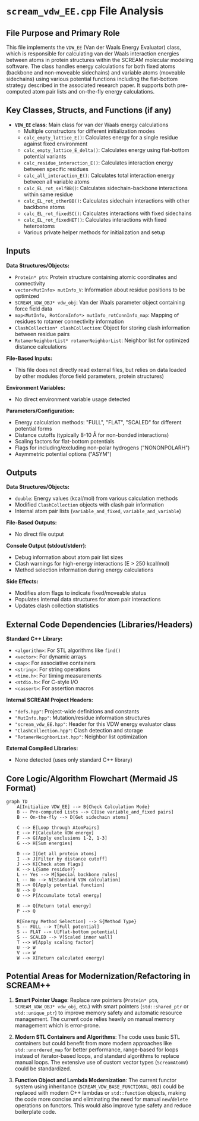 # `scream_vdw_EE.cpp` File Analysis

## File Purpose and Primary Role

This file implements the `VDW_EE` (Van der Waals Energy Evaluator) class, which is responsible for calculating van der Waals interaction energies between atoms in protein structures within the SCREAM molecular modeling software. The class handles energy calculations for both fixed atoms (backbone and non-moveable sidechains) and variable atoms (moveable sidechains) using various potential functions including the flat-bottom strategy described in the associated research paper. It supports both pre-computed atom pair lists and on-the-fly energy calculations.

## Key Classes, Structs, and Functions (if any)

- **`VDW_EE` class**: Main class for van der Waals energy calculations
  - Multiple constructors for different initialization modes
  - `calc_empty_lattice_E()`: Calculates energy for a single residue against fixed environment
  - `calc_empty_lattice_E_delta()`: Calculates energy using flat-bottom potential variants
  - `calc_residue_interaction_E()`: Calculates interaction energy between specific residues
  - `calc_all_interaction_E()`: Calculates total interaction energy between all variable atoms
  - `calc_EL_rot_selfBB()`: Calculates sidechain-backbone interactions within same residue
  - `calc_EL_rot_otherBB()`: Calculates sidechain interactions with other backbone atoms
  - `calc_EL_rot_fixedSC()`: Calculates interactions with fixed sidechains
  - `calc_EL_rot_fixedHET()`: Calculates interactions with fixed heteroatoms
  - Various private helper methods for initialization and setup

## Inputs

**Data Structures/Objects:**

- `Protein* ptn`: Protein structure containing atomic coordinates and connectivity
- `vector<MutInfo> mutInfo_V`: Information about residue positions to be optimized
- `SCREAM_VDW_OBJ* vdw_obj`: Van der Waals parameter object containing force field data
- `map<MutInfo, RotConnInfo*> mutInfo_rotConnInfo_map`: Mapping of residues to rotamer connectivity information
- `ClashCollection* clashCollection`: Object for storing clash information between residue pairs
- `RotamerNeighborList* rotamerNeighborList`: Neighbor list for optimized distance calculations

**File-Based Inputs:**

- This file does not directly read external files, but relies on data loaded by other modules (force field parameters, protein structures)

**Environment Variables:**

- No direct environment variable usage detected

**Parameters/Configuration:**

- Energy calculation methods: "FULL", "FLAT", "SCALED" for different potential forms
- Distance cutoffs (typically 8-10 Å for non-bonded interactions)
- Scaling factors for flat-bottom potentials
- Flags for including/excluding non-polar hydrogens ("NONONPOLARH")
- Asymmetric potential options ("ASYM")

## Outputs

**Data Structures/Objects:**

- `double`: Energy values (kcal/mol) from various calculation methods
- Modified `ClashCollection` objects with clash pair information
- Internal atom pair lists (`variable_and_fixed`, `variable_and_variable`)

**File-Based Outputs:**

- No direct file output

**Console Output (stdout/stderr):**

- Debug information about atom pair list sizes
- Clash warnings for high-energy interactions (E > 250 kcal/mol)
- Method selection information during energy calculations

**Side Effects:**

- Modifies atom flags to indicate fixed/moveable status
- Populates internal data structures for atom pair interactions
- Updates clash collection statistics

## External Code Dependencies (Libraries/Headers)

**Standard C++ Library:**

- `<algorithm>`: For STL algorithms like `find()`
- `<vector>`: For dynamic arrays
- `<map>`: For associative containers
- `<string>`: For string operations
- `<time.h>`: For timing measurements
- `<stdio.h>`: For C-style I/O
- `<cassert>`: For assertion macros

**Internal SCREAM Project Headers:**

- `"defs.hpp"`: Project-wide definitions and constants
- `"MutInfo.hpp"`: Mutation/residue information structures
- `"scream_vdw_EE.hpp"`: Header for this VDW energy evaluator class
- `"ClashCollection.hpp"`: Clash detection and storage
- `"RotamerNeighborList.hpp"`: Neighbor list optimization

**External Compiled Libraries:**

- None detected (uses only standard C++ library)

## Core Logic/Algorithm Flowchart (Mermaid JS Format)

```mermaid
graph TD
    A[Initialize VDW_EE] --> B{Check Calculation Mode}
    B -- Pre-computed Lists --> C[Use variable_and_fixed pairs]
    B -- On-the-fly --> D[Get sidechain atoms]

    C --> E[Loop through AtomPairs]
    E --> F[Calculate VDW energy]
    F --> G[Apply exclusions 1-2, 1-3]
    G --> H[Sum energies]

    D --> I[Get all protein atoms]
    I --> J[Filter by distance cutoff]
    J --> K[Check atom flags]
    K --> L{Same residue?}
    L -- Yes --> M[Special backbone rules]
    L -- No --> N[Standard VDW calculation]
    M --> O[Apply potential function]
    N --> O
    O --> P[Accumulate total energy]

    H --> Q[Return total energy]
    P --> Q

    R[Energy Method Selection] --> S{Method Type}
    S -- FULL --> T[Full potential]
    S -- FLAT --> U[Flat-bottom potential]
    S -- SCALED --> V[Scaled inner wall]
    T --> W[Apply scaling factor]
    U --> W
    V --> W
    W --> X[Return calculated energy]
```

## Potential Areas for Modernization/Refactoring in SCREAM++

1. **Smart Pointer Usage**: Replace raw pointers (`Protein* ptn`, `SCREAM_VDW_OBJ* vdw_obj`, etc.) with smart pointers (`std::shared_ptr` or `std::unique_ptr`) to improve memory safety and automatic resource management. The current code relies heavily on manual memory management which is error-prone.

2. **Modern STL Containers and Algorithms**: The code uses basic STL containers but could benefit from more modern approaches like `std::unordered_map` for better performance, range-based for loops instead of iterator-based loops, and standard algorithms to replace manual loops. The extensive use of custom vector types (`ScreamAtomV`) could be standardized.

3. **Function Object and Lambda Modernization**: The current functor system using inheritance (`SCREAM_VDW_BASE_FUNCTIONAL_OBJ`) could be replaced with modern C++ lambdas or `std::function` objects, making the code more concise and eliminating the need for manual `new`/`delete` operations on functors. This would also improve type safety and reduce boilerplate code.
